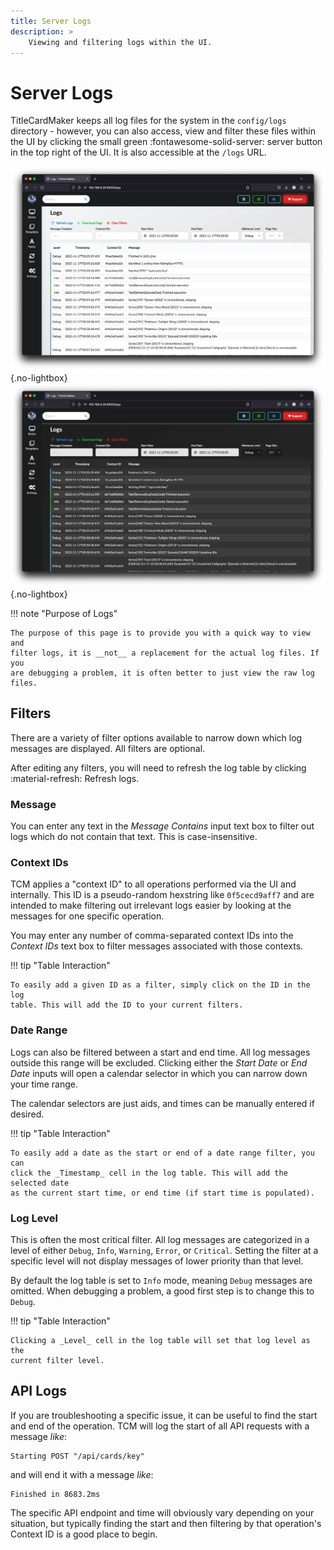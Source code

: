 ```yaml
---
title: Server Logs
description: >
    Viewing and filtering logs within the UI.
---
```


# Server Logs

TitleCardMaker keeps all log files for the system in the `config/logs`
directory -  however, you can also access, view and filter these files within
the UI by clicking the small green
<span class="example md-button">:fontawesome-solid-server:</span> server button
in the top right of the UI. It is also accessible at the `/logs` URL.

![Log Viewer](../assets/logs_light.webp#only-light){.no-lightbox}
![Log Viewer](../assets/logs_dark.webp#only-dark){.no-lightbox}

!!! note "Purpose of Logs"

    The purpose of this page is to provide you with a quick way to view and
    filter logs, it is __not__ a replacement for the actual log files. If you
    are debugging a problem, it is often better to just view the raw log files.

## Filters

There are a variety of filter options available to narrow down which log
messages are displayed. All filters are optional.

After editing any filters, you will need to refresh the log table by clicking
<span class="example md-button">:material-refresh: Refresh logs</span>.

### Message

You can enter any text in the _Message Contains_ input text box to filter out
logs which do not contain that text. This is case-insensitive.

### Context IDs

TCM applies a "context ID" to all operations performed via the UI and
internally. This ID is a pseudo-random hexstring like `0f5cecd9aff7` and are
intended to make filtering out irrelevant logs easier by looking at the messages
for one specific operation.

You may enter any number of comma-separated context IDs into the _Context IDs_
text box to filter messages associated with those contexts.

!!! tip "Table Interaction"

    To easily add a given ID as a filter, simply click on the ID in the log
    table. This will add the ID to your current filters.

### Date Range

Logs can also be filtered between a start and end time. All log messages outside
this range will be excluded. Clicking either the _Start Date_ or _End Date_
inputs will open a calendar selector in which you can narrow down your time
range.

The calendar selectors are just aids, and times can be manually entered if
desired.

!!! tip "Table Interaction"

    To easily add a date as the start or end of a date range filter, you can
    click the _Timestamp_ cell in the log table. This will add the selected date
    as the current start time, or end time (if start time is populated).

### Log Level

This is often the most critical filter. All log messages are categorized in a
level of either `Debug`, `Info`, `Warning`, `Error`, or `Critical`. Setting the
filter at a specific level will not display messages of lower priority than that
level.

By default the log table is set to `Info` mode, meaning `Debug` messages are
omitted. When debugging a problem, a good first step is to change this to
`Debug`.

!!! tip "Table Interaction"

    Clicking a _Level_ cell in the log table will set that log level as the
    current filter level.

## API Logs

If you are troubleshooting a specific issue, it can be useful to find the start
and end of the operation. TCM will log the start of all API requests with a
message _like_:

```log
Starting POST "/api/cards/key"
```

and will end it with a message _like_:

```log
Finished in 8683.2ms
```

The specific API endpoint and time will obviously vary depending on your
situation, but typically finding the start and then filtering by that
operation's Context ID is a good place to begin.
